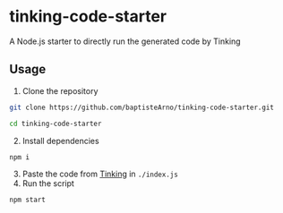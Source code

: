 # tinking-code-starter

A Node.js starter to directly run the generated code by Tinking

## Usage

1. Clone the repository

```sh
git clone https://github.com/baptisteArno/tinking-code-starter.git
```

```sh
cd tinking-code-starter
```

2. Install dependencies

```sh
npm i
```

3. Paste the code from [Tinking](https://github.com/baptisteArno/tinking) in `./index.js`
4. Run the script

```sh
npm start
```
